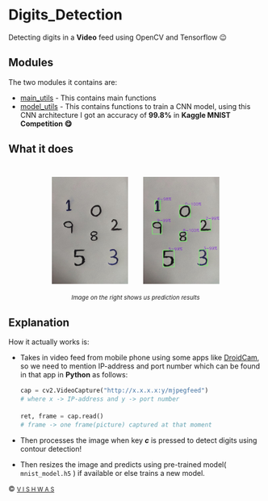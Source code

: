 # Digits_Detection

Detecting digits in a **Video** feed using OpenCV and Tensorflow :wink:

## Modules

The two modules it contains are:

- [main_utils](https://github.com/vstark21/Digits_Detection/blob/master/main_utils.py) - This contains main functions 
- [model_utils](https://github.com/vstark21/Digits_Detection/blob/master/model_utils.py) - This contains functions to train a CNN model, using this CNN architecture I got an accuracy of **99.8%** in **Kaggle MNIST Competition :yum:** 

## What it does

<div align="center">
<a href="https://github.com/vstark21/Digits_Detection/blob/master/images/test.jpg"><img src="images/test.jpg" width=30% style="margin-top:5%;margin-right:2.5%;"></a>
<a href="https://github.com/vstark21/Digits_Detection/blob/master/images/result.jpg"><img src="images/result.jpg" width=30% style="margin-top:5%;margin-left:2.5%;"></a>
</div>
<p align="center"><small><i>Image on the right shows us prediction results</i></small></p>

## Explanation

How it actually works is:
<br>

- Takes in video feed from mobile phone using some apps like [DroidCam](https://play.google.com/store/apps/details?id=com.dev47apps.droidcam&hl=en_IN), so we need to mention IP-address and port number which can be found in that app in **Python** as follows:
    ```python
    cap = cv2.VideoCapture("http://x.x.x.x:y/mjpegfeed")
    # where x -> IP-address and y -> port number

    ret, frame = cap.read()
    # frame -> one frame(picture) captured at that moment
    ```

- Then processes the image when key ***c*** is pressed to detect digits using contour detection!

- Then resizes the image and predicts using pre-trained model( <code>mnist_model.h5</code> ) if available or else trains a new model.

:copyright: <a href="https://github.com/vstark21"><small>V I S H W A S</small></a>
